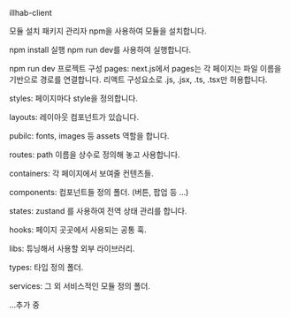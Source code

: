 illhab-client

모듈 설치
패키지 관리자 npm을 사용하여 모듈을 설치합니다.

npm install
실행
npm run dev를 사용하여 실행합니다.

npm run dev
프로젝트 구성
pages: next.js에서 pages는 각 페이지는 파일 이름을 기반으로 경로를 연결합니다. 리액트 구성요소로 .js, .jsx, .ts, .tsx만 허용합니다.

styles: 페이지마다 style을 정의합니다.

layouts: 레이아웃 컴포넌트가 있습니다.

pubilc: fonts, images 등 assets 역할을 합니다.

routes: path 이름을 상수로 정의해 놓고 사용합니다.

containers: 각 페이지에서 보여줄 컨텐츠들.

components: 컴포넌트들 정의 폴더. (버튼, 팝업 등 ...)

states: zustand 를 사용하여 전역 상태 관리를 합니다.

hooks: 페이지 곳곳에서 사용되는 공통 훅.

libs: 튜닝해서 사용할 외부 라이브러리.

types: 타입 정의 폴더.

services: 그 외 서비스적인 모듈 정의 폴더.

...추가 중
